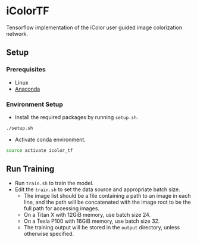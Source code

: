 iColorTF
=============

Tensorflow implementation of the iColor user guided image colorization network.

## Setup

### Prerequisites
- Linux
- [Anaconda](https://www.continuum.io/downloads)

### Environment Setup
- Install the required packages by running `setup.sh`.
```bash
./setup.sh
```
- Activate conda environment.
```bash
source activate icolor_tf
```

## Run Training
- Run `train.sh` to train the model.
- Edit the `train.sh` to set the data source and appropriate batch size.
    - The image list should be a file containing a path to an image in each line,
      and the path will be concatenated with the image root to be the full path for accessing images.
    - On a Titan X with 12GiB memory, use batch size 24.
    - On a Tesla P100 with 16GiB memory, use batch size 32.
    - The training output will be stored in the `output` directory, unless
      otherwise specified.

